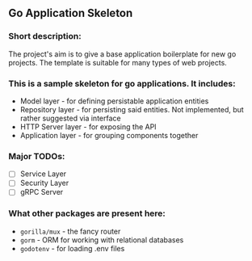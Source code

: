## Go Application Skeleton

### Short description:
The project's aim is to give a base application boilerplate for new go projects.
The template is suitable for many types of web projects.

### This is a sample skeleton for go applications. It includes:
- Model layer - for defining persistable application entities
- Repository layer - for persisting said entities. Not implemented, but rather suggested via interface
- HTTP Server layer - for exposing the API
- Application layer - for grouping components together


### Major TODOs:
- [ ] Service Layer
- [ ] Security Layer
- [ ] gRPC Server

### What other packages are present here:
- `gorilla/mux` - the fancy router
- `gorm` - ORM for working with relational databases
- `godotenv` - for loading .env files
